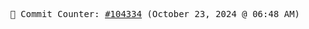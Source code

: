 <p align="center">
    <samp>
        📮 Commit Counter: <a href="https://github.com/Javascript-void0/Javascript-void0/commits/main">#104334</a> (October 23, 2024 @ 06:48 AM)
    </samp>
</p>